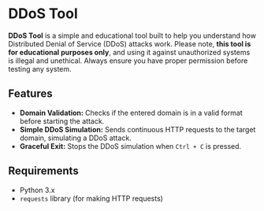 # DDoS Tool

**DDoS Tool** is a simple and educational tool built to help you understand how Distributed Denial of Service (DDoS) attacks work. Please note, **this tool is for educational purposes only**, and using it against unauthorized systems is illegal and unethical. Always ensure you have proper permission before testing any system.

## Features
- **Domain Validation:** Checks if the entered domain is in a valid format before starting the attack.
- **Simple DDoS Simulation:** Sends continuous HTTP requests to the target domain, simulating a DDoS attack.
- **Graceful Exit:** Stops the DDoS simulation when `Ctrl + C` is pressed.

## Requirements
- Python 3.x
- `requests` library (for making HTTP requests)

